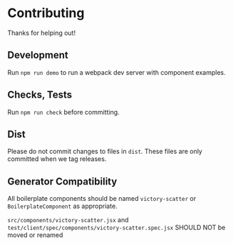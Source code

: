 Contributing
============

Thanks for helping out!

## Development

Run `npm run demo` to run a webpack dev server with component examples.

## Checks, Tests

Run `npm run check` before committing.

## Dist

Please do not commit changes to files in `dist`.
These files are only committed when we tag releases.

## Generator Compatibility 

All boilerplate components should be named `victory-scatter` or 
`BoilerplateComponent` as appropriate.

`src/components/victory-scatter.jsx` and 
`test/client/spec/components/victory-scatter.spec.jsx` SHOULD NOT be moved or renamed